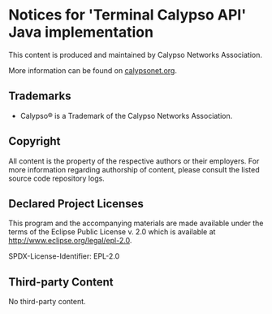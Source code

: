 # Notices for 'Terminal Calypso API' Java implementation

This content is produced and maintained by Calypso Networks Association.

More information can be found on [calypsonet.org](http://calypsonet.org).

## Trademarks

* Calypso® is a Trademark of the Calypso Networks Association.

## Copyright

All content is the property of the respective authors or their employers. For
more information regarding authorship of content, please consult the listed
source code repository logs.

## Declared Project Licenses

This program and the accompanying materials are made available under the terms
of the Eclipse Public License v. 2.0 which is available at
http://www.eclipse.org/legal/epl-2.0.

SPDX-License-Identifier: EPL-2.0
   
## Third-party Content

No third-party content.
